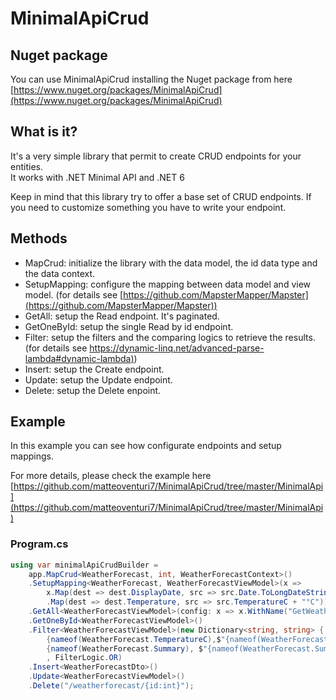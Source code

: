 # MinimalApiCrud

## Nuget package

You can use MinimalApiCrud installing the Nuget package from here [https://www.nuget.org/packages/MinimalApiCrud](https://www.nuget.org/packages/MinimalApiCrud)

## What is it?

It's a very simple library that permit to create CRUD endpoints for your entities.  
It works with .NET Minimal API and .NET 6

Keep in mind that this library try to offer a base set of CRUD endpoints. If you need to customize something you have to write your endpoint.

## Methods

*   MapCrud: initialize the library with the data model, the id data type and the data context.
*   SetupMapping: configure the mapping between data model and view model. (for details see [https://github.com/MapsterMapper/Mapster](https://github.com/MapsterMapper/Mapster))
*   GetAll: setup the Read endpoint. It's paginated.
*   GetOneById: setup the single Read by id endpoint.
*   Filter: setup the filters and the comparing logics to retrieve the results. (for details see [https://dynamic-linq.net/advanced-parse-lambda#dynamic-lambda)](https://dynamic-linq.net/advanced-parse-lambda#dynamic-lambda))
*   Insert: setup the Create endpoint.
*   Update: setup the Update endpoint.
*   Delete: setup the Delete enpoint.

## Example

In this example you can see how configurate endpoints and setup mappings.

For more details, please check the example here [https://github.com/matteoventuri7/MinimalApiCrud/tree/master/MinimalApi](https://github.com/matteoventuri7/MinimalApiCrud/tree/master/MinimalApi)

### Program.cs

```c#
using var minimalApiCrudBuilder =
    app.MapCrud<WeatherForecast, int, WeatherForecastContext>()
    .SetupMapping<WeatherForecast, WeatherForecastViewModel>(x =>
        x.Map(dest => dest.DisplayDate, src => src.Date.ToLongDateString())
        .Map(dest => dest.Temperature, src => src.TemperatureC + "°C"))
    .GetAll<WeatherForecastViewModel>(config: x => x.WithName("GetWeatherForecast"))
    .GetOneById<WeatherForecastViewModel>()
    .Filter<WeatherForecastViewModel>(new Dictionary<string, string> {
        {nameof(WeatherForecast.TemperatureC),$"{nameof(WeatherForecast.TemperatureC)} == @0" }, 
        {nameof(WeatherForecast.Summary), $"{nameof(WeatherForecast.Summary)} == @0" } }
        , FilterLogic.OR)
    .Insert<WeatherForecastDto>()
    .Update<WeatherForecastViewModel>()
    .Delete("/weatherforecast/{id:int}");
```
